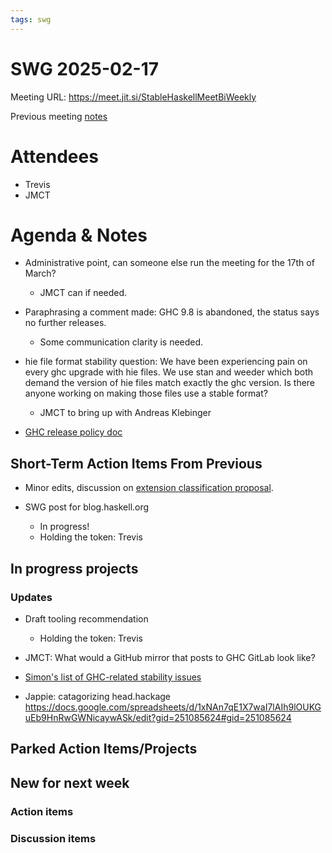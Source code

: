 ```yaml
---
tags: swg
---
```


SWG 2025-02-17
==============

Meeting URL: https://meet.jit.si/StableHaskellMeetBiWeekly

Previous meeting [notes](https://github.com/haskellfoundation/stability/blob/main/meetings/2025-02-03.md)

# Attendees

- Trevis
- JMCT

# Agenda & Notes

- Administrative point, can someone else run the meeting for the 17th of March?
  - JMCT can if needed.

- Paraphrasing a comment made: GHC 9.8 is abandoned, the status says no further releases.
  - Some communication clarity is needed.

- hie file format stability question:
  We have been experiencing pain on every ghc upgrade with hie files. We use stan and weeder which both demand the version of hie files match exactly the ghc version. Is there anyone working on making those files use a stable format?
  - JMCT to bring up with Andreas Klebinger

- [GHC release policy doc](https://gitlab.haskell.org/ghc/ghc-hq/-/merge_requests/38)

## Short-Term Action Items From Previous

- Minor edits, discussion on [extension classification proposal](https://github.com/ghc-proposals/ghc-proposals/pull/669).

- SWG post for blog.haskell.org
  - In progress!
  - Holding the token: Trevis

## In progress projects
### Updates

- Draft tooling recommendation
  - Holding the token: Trevis

- JMCT: What would a GitHub mirror that posts to GHC GitLab look like?

- [Simon's list of GHC-related stability issues](https://docs.google.com/document/d/1sX_rXHx8Mj3Kae9GalR2BwZ5-xzl7UpnpMBwl4dqsWY/edit?usp=sharing)
- Jappie: catagorizing head.hackage https://docs.google.com/spreadsheets/d/1xNAn7qE1X7waI7lAIh9lOUKGuEb9HnRwGWNicaywASk/edit?gid=251085624#gid=251085624

## Parked Action Items/Projects

## New for next week

### Action items

### Discussion items
